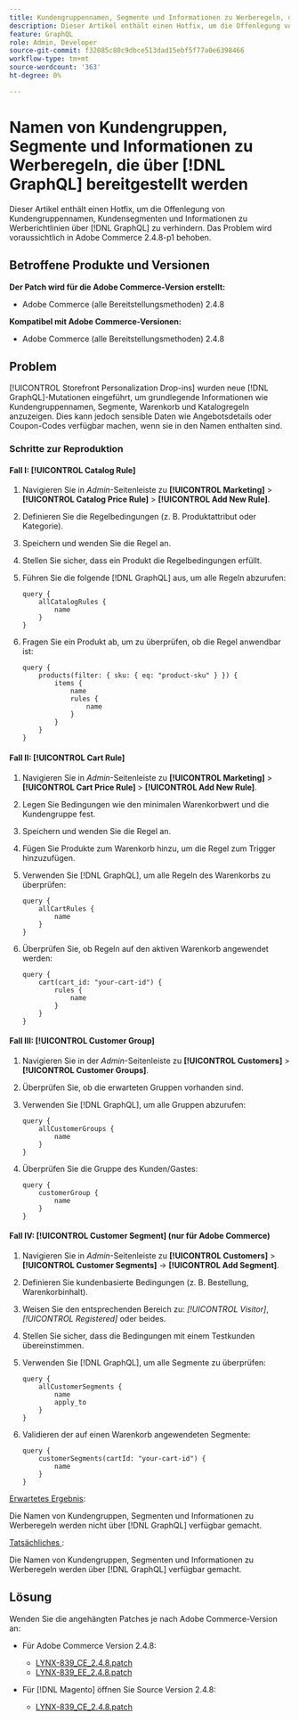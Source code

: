 ```yaml
---
title: Kundengruppennamen, Segmente und Informationen zu Werberegeln, die über verfügbar gemacht werden [!DNL GraphQL]
description: Dieser Artikel enthält einen Hotfix, um die Offenlegung von Kundengruppennamen, Kundensegmenten und Informationen zu Werberegeln über  [!DNL GraphQL] zu verhindern.
feature: GraphQL
role: Admin, Developer
source-git-commit: f32085c80c9dbce513dad15ebf5f77a0e6398466
workflow-type: tm+mt
source-wordcount: '363'
ht-degree: 0%

---
```



# Namen von Kundengruppen, Segmente und Informationen zu Werberegeln, die über [!DNL GraphQL] bereitgestellt werden

Dieser Artikel enthält einen Hotfix, um die Offenlegung von Kundengruppennamen, Kundensegmenten und Informationen zu Werberichtlinien über [!DNL GraphQL] zu verhindern. Das Problem wird voraussichtlich in Adobe Commerce 2.4.8-p1 behoben.

## Betroffene Produkte und Versionen

**Der Patch wird für die Adobe Commerce-Version erstellt:**

* Adobe Commerce (alle Bereitstellungsmethoden) 2.4.8

**Kompatibel mit Adobe Commerce-Versionen:**

* Adobe Commerce (alle Bereitstellungsmethoden) 2.4.8

## Problem

[!UICONTROL Storefront Personalization Drop-ins] wurden neue [!DNL GraphQL]-Mutationen eingeführt, um grundlegende Informationen wie Kundengruppennamen, Segmente, Warenkorb und Katalogregeln anzuzeigen. Dies kann jedoch sensible Daten wie Angebotsdetails oder Coupon-Codes verfügbar machen, wenn sie in den Namen enthalten sind.

### Schritte zur Reproduktion

#### Fall I: [!UICONTROL Catalog Rule]

1. Navigieren Sie in *Admin*-Seitenleiste zu **[!UICONTROL Marketing]** > **[!UICONTROL Catalog Price Rule]** > **[!UICONTROL Add New Rule]**.
1. Definieren Sie die Regelbedingungen (z. B. Produktattribut oder Kategorie).
1. Speichern und wenden Sie die Regel an.
1. Stellen Sie sicher, dass ein Produkt die Regelbedingungen erfüllt.
1. Führen Sie die folgende [!DNL GraphQL] aus, um alle Regeln abzurufen:

   ```
   query {
       allCatalogRules {
           name
       }
   }
   ```

1. Fragen Sie ein Produkt ab, um zu überprüfen, ob die Regel anwendbar ist:

   ```
   query {
       products(filter: { sku: { eq: "product-sku" } }) {
           items {
               name
               rules {
                   name
               }
           }
       }
   }
   ```

#### Fall II: [!UICONTROL Cart Rule]

1. Navigieren Sie in *Admin*-Seitenleiste zu **[!UICONTROL Marketing]** > **[!UICONTROL Cart Price Rule]** > **[!UICONTROL Add New Rule]**.
1. Legen Sie Bedingungen wie den minimalen Warenkorbwert und die Kundengruppe fest.
1. Speichern und wenden Sie die Regel an.
1. Fügen Sie Produkte zum Warenkorb hinzu, um die Regel zum Trigger hinzuzufügen.
1. Verwenden Sie [!DNL GraphQL], um alle Regeln des Warenkorbs zu überprüfen:

   ```
   query {
       allCartRules {
           name
       }
   }
   ```

1. Überprüfen Sie, ob Regeln auf den aktiven Warenkorb angewendet werden:

   ```
   query {
       cart(cart_id: "your-cart-id") {
           rules {
               name
           }
       }
   }
   ```

#### Fall III: [!UICONTROL Customer Group]

1. Navigieren Sie in der *Admin*-Seitenleiste zu **[!UICONTROL Customers]** > **[!UICONTROL Customer Groups]**.
1. Überprüfen Sie, ob die erwarteten Gruppen vorhanden sind.
1. Verwenden Sie [!DNL GraphQL], um alle Gruppen abzurufen:

   ```
   query {
       allCustomerGroups {
           name
       }
   }
   ```

1. Überprüfen Sie die Gruppe des Kunden/Gastes:

   ```
   query {
       customerGroup {
           name
       }
   }
   ```

#### Fall IV: [!UICONTROL Customer Segment] (nur für Adobe Commerce)

1. Navigieren Sie in *Admin*-Seitenleiste zu **[!UICONTROL Customers]** > **[!UICONTROL Customer Segments]** → **[!UICONTROL Add Segment]**.
1. Definieren Sie kundenbasierte Bedingungen (z. B. Bestellung, Warenkorbinhalt).
1. Weisen Sie den entsprechenden Bereich zu: *[!UICONTROL Visitor]*, *[!UICONTROL Registered]* oder beides.
1. Stellen Sie sicher, dass die Bedingungen mit einem Testkunden übereinstimmen.
1. Verwenden Sie [!DNL GraphQL], um alle Segmente zu überprüfen:

   ```
   query {
       allCustomerSegments {
           name
           apply_to
       }
   }
   ```

1. Validieren der auf einen Warenkorb angewendeten Segmente:

   ```
   query {
       customerSegments(cartId: "your-cart-id") {
           name
       }
   }
   ```

<u>Erwartetes Ergebnis</u>:

Die Namen von Kundengruppen, Segmenten und Informationen zu Werberegeln werden nicht über [!DNL GraphQL] verfügbar gemacht.

<u>Tatsächliches </u>:

Die Namen von Kundengruppen, Segmenten und Informationen zu Werberegeln werden über [!DNL GraphQL] verfügbar gemacht.

## Lösung

Wenden Sie die angehängten Patches je nach Adobe Commerce-Version an:

* Für Adobe Commerce Version 2.4.8:

   * [LYNX-839_CE_2.4.8.patch](assets/LYNX-839_CE_2.4.8.patch.zip)
   * [LYNX-839_EE_2.4.8.patch](assets/LYNX-839_EE_2.4.8.patch.zip)

* Für [!DNL Magento] öffnen Sie Source Version 2.4.8:

   * [LYNX-839_CE_2.4.8.patch](assets/LYNX-839_CE_2.4.8.patch.zip)
